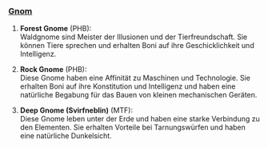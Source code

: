 
### [**Gnom**](http://dnd5e.wikidot.com/lineage:gnome)

1. **Forest Gnome** (PHB):  
   Waldgnome sind Meister der Illusionen und der Tierfreundschaft. Sie können Tiere sprechen und erhalten Boni auf ihre Geschicklichkeit und Intelligenz.
      
2. **Rock Gnome** (PHB):  
   Diese Gnome haben eine Affinität zu Maschinen und Technologie. Sie erhalten Boni auf ihre Konstitution und Intelligenz und haben eine natürliche Begabung für das Bauen von kleinen mechanischen Geräten.
      
3. **Deep Gnome (Svirfneblin)** (MTF):  
   Diese Gnome leben unter der Erde und haben eine starke Verbindung zu den Elementen. Sie erhalten Vorteile bei Tarnungswürfen und haben eine natürliche Dunkelsicht.
